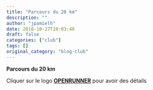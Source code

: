 ```yaml
---
title: "Parcours du 20 km"
description: ""
author: "jpamielh"
date: 2018-10-27T10:03:48
draft: false
categories: ["club"]
tags: []
original_category: "blog-club"
---
```


**Parcours du 20 km**

Cliquer sur le logo&nbsp;[**OPENRUNNER**](https://www.openrunner.com/r/4268313)&nbsp;pour avoir des détails